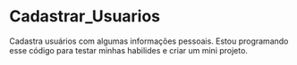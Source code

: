 # Cadastrar_Usuarios
 Cadastra usuários com algumas informações pessoais.
 Estou programando esse código para testar minhas habilides e criar um mini projeto.
